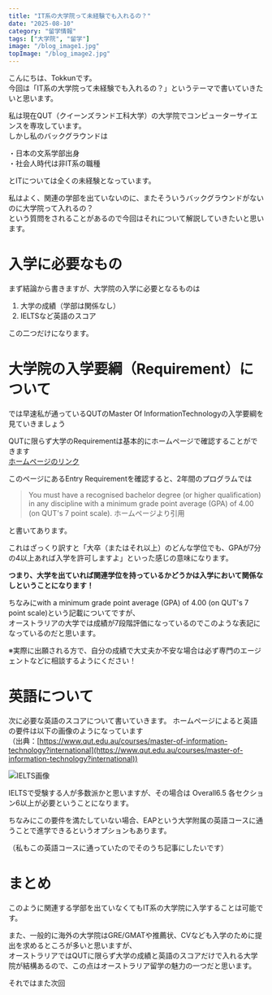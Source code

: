 ```yaml
---
title: "IT系の大学院って未経験でも入れるの？"
date: "2025-08-10"
category: "留学情報"
tags: ["大学院", "留学"]
image: "/blog_image1.jpg"
topImage: "/blog_image2.jpg"
---
```


こんにちは、Tokkunです。  
今回は「IT系の大学院って未経験でも入れるの？」というテーマで書いていきたいと思います。

私は現在QUT（クイーンズランド工科大学）の大学院でコンピューターサイエンスを専攻しています。  
しかし私のバックグラウンドは

・日本の文系学部出身  
・社会人時代は非IT系の職種

とITについては全くの未経験となっています。

私はよく、関連の学部を出ていないのに、またそういうバックグラウンドがないのに大学院って入れるの？  
という質問をされることがあるので今回はそれについて解説していきたいと思います。

# 入学に必要なもの

まず結論から書きますが、大学院の入学に必要となるものは

1. 大学の成績（学部は関係なし）
2. IELTSなど英語のスコア

この二つだけになります。

# 大学院の入学要綱（Requirement）について

では早速私が通っているQUTのMaster Of InformationTechnologyの入学要綱を見ていきましょう

QUTに限らず大学のRequirementは基本的にホームページで確認することができます  
[ホームページのリンク](https://www.qut.edu.au/courses/master-of-information-technology)


このページにあるEntry Requirementを確認すると、2年間のプログラムでは

> You must have a recognised bachelor degree (or higher qualification) in any discipline with a minimum grade point average (GPA) of 4.00 (on QUT's 7 point scale).
ホームページより引用

と書いてあります。

これはざっくり訳すと「大卒（またはそれ以上）のどんな学位でも、GPAが7分の4以上あれば入学を許可しますよ」といった感じの意味になります。

**つまり、大学を出ていれば関連学位を持っているかどうかは入学において関係なしということになります！**




ちなみにwith a minimum grade point average (GPA) of 4.00 (on QUT's 7 point scale)という記載についてですが、  
オーストラリアの大学では成績が7段階評価になっているのでこのような表記になっているのだと思います。

※実際に出願される方で、自分の成績で大丈夫か不安な場合は必ず専門のエージェントなどに相談するようにください！


# 英語について
次に必要な英語のスコアについて書いていきます。
ホームページによると英語の要件は以下の画像のようになっています  
（出典：[https://www.qut.edu.au/courses/master-of-information-technology?international](https://www.qut.edu.au/courses/master-of-information-technology?international))

![IELTS画像](/blog_image3.jpg)





IELTSで受験する人が多数派かと思いますが、その場合は
Overall6.5 各セクション6以上が必要ということになります。

ちなみにこの要件を満たしていない場合、EAPという大学附属の英語コースに通うことで進学できるというオプションもあります。

（私もこの英語コースに通っていたのでそのうち記事にしたいです）

# まとめ

このように関連する学部を出ていなくてもIT系の大学院に入学することは可能です。

また、一般的に海外の大学院はGRE/GMATや推薦状、CVなども入学のために提出を求めるところが多いと思いますが、  
オーストラリアではQUTに限らず大学の成績と英語のスコアだけで入れる大学院が結構あるので、この点はオーストラリア留学の魅力の一つだと思います。

それではまた次回